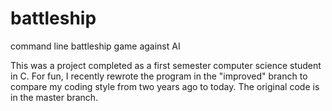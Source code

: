# battleship
command line battleship game against AI


This was a project completed as a first semester computer science student in C. For fun, I recently rewrote the program in the "improved"
branch to compare my coding style from two years ago to today. The original code is in the master branch.
